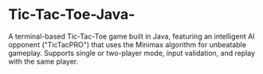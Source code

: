 # Tic-Tac-Toe-Java-
A terminal-based Tic-Tac-Toe game built in Java, featuring an intelligent AI opponent ("TicTacPRO") that uses the Minimax algorithm for unbeatable gameplay. Supports single or two-player mode, input validation, and replay with the same player.
